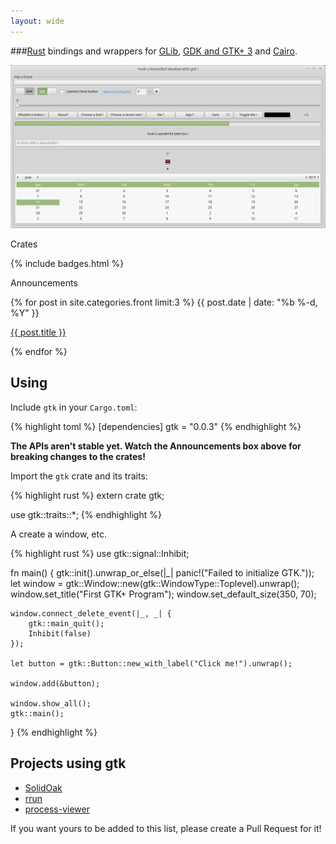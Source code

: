 ```yaml
---
layout: wide
---
```


<div class="intro-col-wrapper">
  <div class="intro-col intro-col-1" markdown="1">

###[Rust] bindings and wrappers for [GLib], [GDK and GTK+ 3][GTK] and [Cairo].

[![GTK screenshot](gtk.png)](gtk.png)

[Rust]: https://www.rust-lang.org/
[GLib]: https://developer.gnome.org/glib/stable/
[GTK]: https://developer.gnome.org/gtk3/stable/
[Cairo]: http://cairographics.org/documentation/

  </div>
  <div class="intro-col intro-col-2">
    <div class="crates">
      <p class="page-heading"> Crates </p>
      {% include badges.html %}
    </div>
    <div class="blog">
      <p class="page-heading"> Announcements </p>
      {% for post in site.categories.front limit:3 %}
        <span class="post-meta">{{ post.date | date: "%b %-d, %Y" }}</span>
        <p>
          <a href="{{ post.url | prepend: site.baseurl }}">{{ post.title }}</a>
        </p>
      {% endfor %}
    </div>
  </div>
</div>

## Using

Include `gtk` in your `Cargo.toml`:

{% highlight toml %}
[dependencies]
gtk = "0.0.3"
{% endhighlight %}

__The APIs aren't stable yet. Watch the Announcements box above for breaking changes to the crates!__

Import the `gtk` crate and its traits:

{% highlight rust %}
extern crate gtk;

use gtk::traits::*;
{% endhighlight %}

A create a window, etc.

{% highlight rust %}
use gtk::signal::Inhibit;

fn main() {
    gtk::init().unwrap_or_else(|_| panic!("Failed to initialize GTK."));
    let window = gtk::Window::new(gtk::WindowType::Toplevel).unwrap();
    window.set_title("First GTK+ Program");
    window.set_default_size(350, 70);

    window.connect_delete_event(|_, _| {
        gtk::main_quit();
        Inhibit(false)
    });

    let button = gtk::Button::new_with_label("Click me!").unwrap();

    window.add(&button);

    window.show_all();
    gtk::main();
}
{% endhighlight %}

## Projects using gtk
* [SolidOak](https://github.com/oakes/SolidOak)
* [rrun](https://github.com/buster/rrun)
* [process-viewer](https://github.com/GuillaumeGomez/process-viewer)

If you want yours to be added to this list, please create a Pull Request for it!

